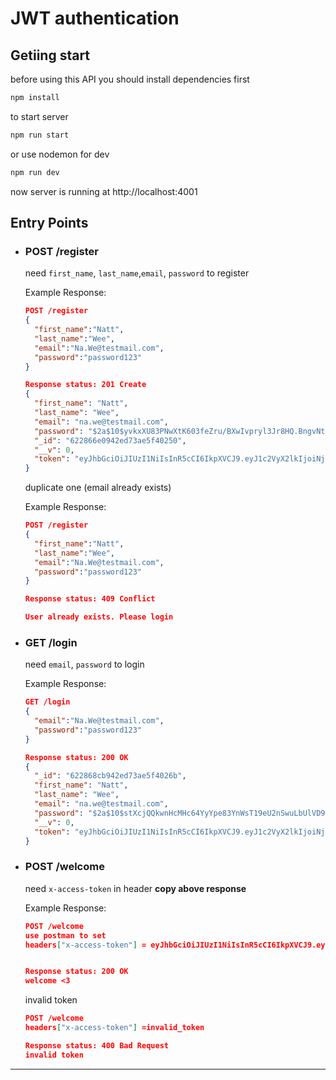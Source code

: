 # JWT authentication

## Getiing start

before using this API you should install dependencies first

```cmd
npm install
```

to start server

```cmd
npm run start
```
or use nodemon for dev
```cmd
npm run dev 
```

now server is running at http://localhost:4001

## Entry Points

- ### POST /register
  
  need `first_name`, `last_name`,`email`, `password` to register

  Example Response:
  ```JSON
  POST /register
  {
    "first_name":"Natt",
    "last_name":"Wee",
    "email":"Na.We@testmail.com",
    "password":"password123"
  }

  Response status: 201 Create
  {
    "first_name": "Natt",
    "last_name": "Wee",
    "email": "na.we@testmail.com",
    "password": "$2a$10$yvkxXU83PNwXtK603feZru/BXwIvpryl3Jr8HQ.BngvNttVq6Y9H6",
    "_id": "622866e0942ed73ae5f40250",
    "__v": 0,
    "token": "eyJhbGciOiJIUzI1NiIsInR5cCI6IkpXVCJ9.eyJ1c2VyX2lkIjoiNjIyODY2ZTA5NDJlZDczYWU1ZjQwMjUwIiwiZW1haWwiOiJOYS5XZUB0ZXN0bWFpbC5jb20iLCJpYXQiOjE2NDY4MTQ5NDQsImV4cCI6MTY0NjgyMjE0NH0.raWVhwjE58WJNB0Yrm9cJLWYhK9sqhTzm5eXk0x_RKY"
  }
  ```
  
  duplicate one (email already exists)

  Example Response:
  ```JSON
  POST /register
  {
    "first_name":"Natt",
    "last_name":"Wee",
    "email":"Na.We@testmail.com",
    "password":"password123"
  }

  Response status: 409 Conflict

  User already exists. Please login
  ```
- ### GET /login
  need `email`, `password` to login

  Example Response:
  ```json
  GET /login
  {
    "email":"Na.We@testmail.com",
    "password":"password123"
  }

  Response status: 200 OK
  {
    "_id": "622868cb942ed73ae5f4026b",
    "first_name": "Natt",
    "last_name": "Wee",
    "email": "na.we@testmail.com",
    "password": "$2a$10$stXcjQQkwnHcMHc64YyYpe83YnWsT19eU2nSwuLbUlVD9MMy63aw2",
    "__v": 0,
    "token": "eyJhbGciOiJIUzI1NiIsInR5cCI6IkpXVCJ9.eyJ1c2VyX2lkIjoiNjIyODY4Y2I5NDJlZDczYWU1ZjQwMjZiIiwiZW1haWwiOiJOYS5XZUB0ZXN0bWFpbC5jb20iLCJpYXQiOjE2NDY4MTY2ODMsImV4cCI6MTY0NjgyMzg4M30.PoyYF_fTScr3vdlQxm7c8dncotk08q34bmOj3N4Rwo0"
  }
- ### POST /welcome
  need `x-access-token` in header
  **copy above response**

  Example Response:
  ```json
  POST /welcome
  use postman to set
  headers["x-access-token"] = eyJhbGciOiJIUzI1NiIsInR5cCI6IkpXVCJ9.eyJ1c2VyX2lkIjoiNjIyODY4Y2I5NDJlZDczYWU1ZjQwMjZiIiwiZW1haWwiOiJOYS5XZUB0ZXN0bWFpbC5jb20iLCJpYXQiOjE2NDY4MTY2ODMsImV4cCI6MTY0NjgyMzg4M30.PoyYF_fTScr3vdlQxm7c8dncotk08q34bmOj3N4Rwo0


  Response status: 200 OK
  welcome <3

  ```
  invalid token
  ```json
  POST /welcome
  headers["x-access-token"] =invalid_token

  Response status: 400 Bad Request
  invalid token

  ```


---